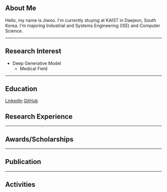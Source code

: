 ## About Me
Hello, my name is Jiwoo. I'm currently stuying at KAIST in Daejeon, South Korea. I'm majoring Industrial and Systems Engineering (ISE) and Computer Science. 

***

## Research Interest
- Deep Generative Model
  - Medical Field

***

## Education
[LinkedIn](www.naver.com)             [GitHub](www.google.com)

## Research Experience

***

## Awards/Scholarships

***

## Publication

***

## Activities
